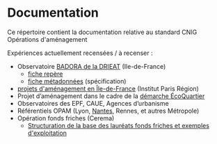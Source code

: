 
# Documentation 

Ce répertoire contient la documentation relative au standard CNIG Opérations d'aménagement


Expériences actuellement recensées / à recenser :
- Observatoire [BADORA de la DRIEAT](https://www.drieat.ile-de-france.developpement-durable.gouv.fr/badora-la-base-de-donnees-regionale-de-l-a12376.html) (Ile-de-France)
  - [fiche repère](https://github.com/cnigfr/operations-amenagement/blob/main/documentation/fichiers/230308_BADORA_Fiche_repere_v1-4-2.pdf)
  - [fiche métadonnées](https://github.com/cnigfr/operations-amenagement/blob/main/documentation/fichiers/190614_BADORA_Fiche_metadonnees_v1.pdf) (spécification)
- [projets d'aménagement en Île-de-France](https://www.institutparisregion.fr/uploads/ExportData/projets_amenagement.html) (Institut Paris Région)
- Projet d’aménagement dans le cadre de la [démarche ÉcoQuartier](http://www.ecoquartiers.logement.gouv.fr/)
- Observatoires des EPF, CAUE, Agences d’urbanisme
- Référentiels OPAM (Lyon, [Nantes](https://github.com/cnigfr/operations-amenagement/blob/main/documentation/fichiers/240124_R%C3%A9f%C3%A9rentiel_OPAM_Nantes_M%C3%A9tropole_240130.pdf), Rennes, et autres Métropole)
- Opération fonds friches (Cerema)
  - [Structuration de la base des lauréats fonds friches et exemples d'exploitation](https://github.com/cnigfr/operations-amenagement/blob/main/documentation/fichiers/240318_Pr%C3%A9sa_Fonds_Friches_JM.pdf)

